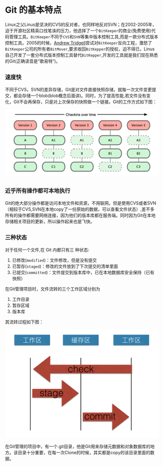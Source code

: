 # Git 的基本特点

Linux之父Linus是坚决的CVS的反对者，也同样地反对SVN；在2002-2005年，迫于开源社区精英口伐笔诛的压力，他选择了一个`BitKeeper`的商业(免费使用)代码管理工具。`BitKeeper`不同于`CVS`和`SVN`等集中版本控制工具,而是一款分布式版本控制工具。2005的时候，[Andrew Tridgell](https://en.wikipedia.org/wiki/Andrew_Tridgell)尝试对`BitKeeper`反向工程，激怒了`BitKeeper`公司的所有者`BitMover`,要求收回`BitKepper`的授权，迫不得已，Linus自己开发了一套分布式版本控制工具替代`BitKepper`,开发的工具就是我们现在熟悉的Git(正确读音是“歌易特”)。


## `速度快`
不同于CVS，SVN的差异存储，Git是对文件直接快照存储，就每一次文件变更提交，都会存储一个blob(blob概念后面讲)。同时，为了提高性能,若文件没有变化，Git不会再保存，只是对上次保存的快照做一个链接。Git的工作方式如下图：

![Git 工作方式](https://github.com/Ambtion/ambtion.github.io/blob/master/imageSource/git/GitWork.png?raw=ture)

## `近乎所有操作都可本地执行`

Git的绝大部分操作都是访问本地文件和资源，不用联网。但是使用CVS或者SVN（相较于CVS,SVN在本地copy了一份原始的数据，可以查看文件状态）,差不多所有的操作都需要网络连接，因为他们的版本库都在服务端。同时因为Git在本地存储相关项目的更新，所以操作起来也是飞快。

## `三种状态`
对于任何一个文件,在 Git 内都只有三 种状态:

1. 已修改(`modified`)：文件修改，但是没有提交
2. 已暂存(`staged`)：修改的文件放到了下次提交的清单里面
3. 已提交(`committed`)：文件提交到版本库中，已在本地数据库安全保持（已有快照）

在Git管理项目时，文件流转的三个工作区域分别为

1. 工作目录
2. 暂存区域
3. 版本库

其流转过程如下图：

![本地操作](https://github.com/Ambtion/ambtion.github.io/blob/master/imageSource/git/FileState.png?raw=ture)

在Git管理的项目中，有一个.git目录，他是Git用来存储元数据和对象数据库的地方。该目录十分重要，在每一次Clone的时候，其实都是copy的该目录里面的数据。


